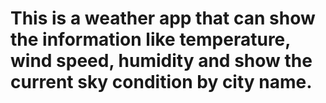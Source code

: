 # This is a weather app that can show the information like temperature, wind speed, humidity and show the current sky condition by city name. 
